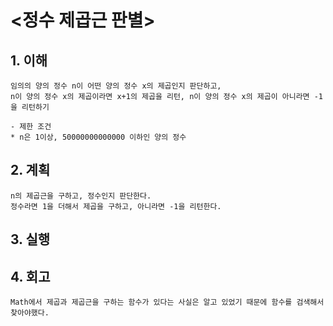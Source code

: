 # <정수 제곱근 판별>

## 1. 이해 

    임의의 양의 정수 n이 어떤 양의 정수 x의 제곱인지 판단하고,
    n이 양의 정수 x의 제곱이라면 x+1의 제곱을 리턴, n이 양의 정수 x의 제곱이 아니라면 -1을 리턴하기

    - 제한 조건
    * n은 1이상, 50000000000000 이하인 양의 정수

## 2. 계획

    n의 제곱근을 구하고, 정수인지 판단한다.
    정수라면 1을 더해서 제곱을 구하고, 아니라면 -1을 리턴한다.

## 3. 실행

## 4. 회고

    Math에서 제곱과 제곱근을 구하는 함수가 있다는 사실은 알고 있었기 때문에 함수를 검색해서 찾아야했다.
